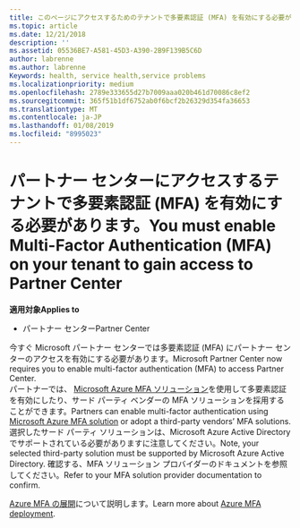 ```yaml
---
title: このページにアクセスするためのテナントで多要素認証 (MFA) を有効にする必要があります。パートナー センター
ms.topic: article
ms.date: 12/21/2018
description: ''
ms.assetid: 05536BE7-A581-45D3-A390-2B9F139B5C6D
author: labrenne
ms.author: labrenne
Keywords: health, service health,service problems
ms.localizationpriority: medium
ms.openlocfilehash: 2789e333655d27b7009aaa020b461d70086c8ef2
ms.sourcegitcommit: 365f51b1df6752ab0f6bcf2b26329d354fa36653
ms.translationtype: MT
ms.contentlocale: ja-JP
ms.lasthandoff: 01/08/2019
ms.locfileid: "8995023"
---
```

# <a name="you-must-enable-multi-factor-authentication-mfa-on-your-tenant-to-gain-access-to-partner-center"></a><span data-ttu-id="a459d-102">パートナー センターにアクセスするテナントで多要素認証 (MFA) を有効にする必要があります。</span><span class="sxs-lookup"><span data-stu-id="a459d-102">You must enable Multi-Factor Authentication (MFA) on your tenant to gain access to Partner Center</span></span>

**<span data-ttu-id="a459d-103">適用対象</span><span class="sxs-lookup"><span data-stu-id="a459d-103">Applies to</span></span>**

- <span data-ttu-id="a459d-104">パートナー センター</span><span class="sxs-lookup"><span data-stu-id="a459d-104">Partner Center</span></span>


<span data-ttu-id="a459d-105">今すぐ Microsoft パートナー センターでは多要素認証 (MFA) にパートナー センターのアクセスを有効にする必要があります。</span><span class="sxs-lookup"><span data-stu-id="a459d-105">Microsoft Partner Center now requires you to enable multi-factor authentication (MFA) to access Partner Center.</span></span>  
<span data-ttu-id="a459d-106">パートナーでは、 [Microsoft Azure MFA ソリューション](https://docs.microsoft.com/en-us/azure/active-directory/authentication/concept-mfa-howitworks)を使用して多要素認証を有効にしたり、サード パーティ ベンダーの MFA ソリューションを採用することができます。</span><span class="sxs-lookup"><span data-stu-id="a459d-106">Partners can enable multi-factor authentication using [Microsoft Azure MFA solution](https://docs.microsoft.com/en-us/azure/active-directory/authentication/concept-mfa-howitworks) or adopt a third-party vendors’ MFA solutions.</span></span> <span data-ttu-id="a459d-107">選択したサード パーティ ソリューションは、Microsoft Azure Active Directory でサポートされている必要がありますに注意してください。</span><span class="sxs-lookup"><span data-stu-id="a459d-107">Note, your selected third-party solution must be supported by Microsoft Azure Active Directory.</span></span> <span data-ttu-id="a459d-108">確認する、MFA ソリューション プロバイダーのドキュメントを参照してください。</span><span class="sxs-lookup"><span data-stu-id="a459d-108">Refer to your MFA solution provider documentation to confirm.</span></span> 

<span data-ttu-id="a459d-109">[Azure MFA の展開](https://docs.microsoft.com/en-us/azure/active-directory/authentication/howto-mfa-getstarted)について説明します。</span><span class="sxs-lookup"><span data-stu-id="a459d-109">Learn more about [Azure MFA deployment](https://docs.microsoft.com/en-us/azure/active-directory/authentication/howto-mfa-getstarted).</span></span> 
 

